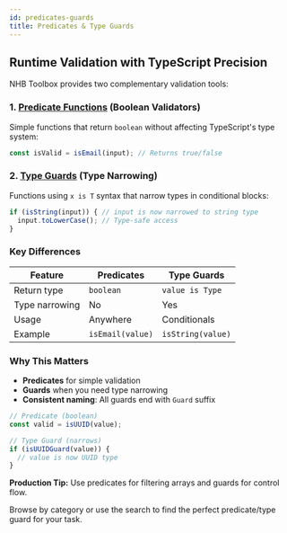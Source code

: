 ```yaml
---
id: predicates-guards
title: Predicates & Type Guards
---
```


## Runtime Validation with TypeScript Precision

NHB Toolbox provides two complementary validation tools:

### 1. [Predicate Functions](predicates) (Boolean Validators)

Simple functions that return `boolean` without affecting TypeScript's type system:

```ts
const isValid = isEmail(input); // Returns true/false
```

### 2. [Type Guards](guards) (Type Narrowing)

Functions using `x is T` syntax that narrow types in conditional blocks:

```ts
if (isString(input)) { // input is now narrowed to string type
  input.toLowerCase(); // Type-safe access
}
```

### Key Differences

| Feature          | Predicates        | Type Guards       |
|------------------|-------------------|-------------------|
| Return type      | `boolean`         | `value is Type`   |
| Type narrowing   | No                | Yes               |
| Usage            | Anywhere          | Conditionals      |
| Example          | `isEmail(value)`  | `isString(value)` |

### Why This Matters

- **Predicates** for simple validation
- **Guards** when you need type narrowing
- **Consistent naming**: All guards end with `Guard` suffix

```ts
// Predicate (boolean)
const valid = isUUID(value); 

// Type Guard (narrows)
if (isUUIDGuard(value)) {
  // value is now UUID type
}
```

**Production Tip:** Use predicates for filtering arrays and guards for control flow.

Browse by category or use the search to find the perfect predicate/type guard for your task.
